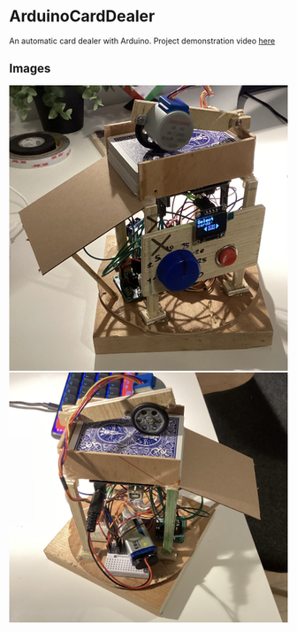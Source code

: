 # ArduinoCardDealer
An automatic card dealer with Arduino.
Project demonstration video [here](https://youtu.be/KEmxApv8yUg)

## Images
![Front view](https://github.com/MaelStudio/ArduinoCardDealer/blob/main/img/1.jpg?raw=true)
![Back view](https://github.com/MaelStudio/ArduinoCardDealer/blob/main/img/2.jpg?raw=true)
